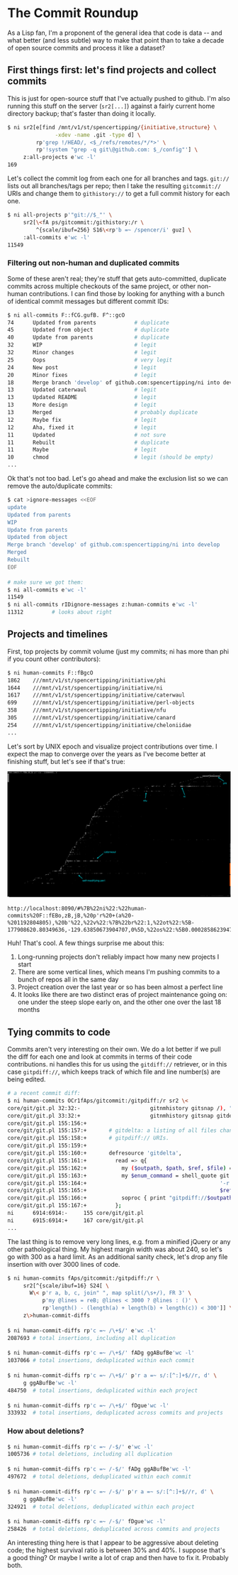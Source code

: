 # The Commit Roundup
As a Lisp fan, I'm a proponent of the general idea that code is data -- and
what better (and less subtle) way to make that point than to take a decade of
open source commits and process it like a dataset?


## First things first: let's find projects and collect commits
This is just for open-source stuff that I've actually pushed to github. I'm also
running this stuff on the server (`sr2[...]`) against a fairly current home
directory backup; that's faster than doing it locally.

```sh
$ ni sr2[e[find /mnt/v1/st/spencertipping/{initiative,structure} \
               -xdev -name .git -type d] \
         rp'grep !/HEAD/, <$_/refs/remotes/*/*>' \
         rp'!system "grep -q git\@github.com: $_/config"'] \
     z:all-projects e'wc -l'
169
```

Let's collect the commit log from each one for all branches and tags. `git://`
lists out all branches/tags per repo; then I take the resulting `gitcommit://`
URIs and change them to `githistory://` to get a full commit history for each
one.

```sh
$ ni all-projects p'"git://$_"' \
     sr2[\<fA ps/gitcommit:/githistory:/r \
         ^{scale/ibuf=256} S16\<rp'b =~ /spencer/i' guz] \
     :all-commits e'wc -l'
11549
```


### Filtering out non-human and duplicated commits
Some of these aren't real; they're stuff that gets auto-committed, duplicate
commits across multiple checkouts of the same project, or other non-human
contributions. I can find those by looking for anything with a bunch of
identical commit messages but different commit IDs:

```sh
$ ni all-commits F::fCG.gufB. F^::gcO
74      Updated from parents            # duplicate
45      Updated from object             # duplicate
40      Update from parents             # duplicate
32      WIP                             # legit
32      Minor changes                   # legit
25      Oops                            # very legit
24      New post                        # legit
20      Minor fixes                     # legit
18      Merge branch 'develop' of github.com:spencertipping/ni into develop
13      Updated caterwaul               # legit
13      Updated README                  # legit
13      More design                     # legit
13      Merged                          # probably duplicate
12      Maybe fix                       # legit
12      Aha, fixed it                   # legit
11      Updated                         # not sure
11      Rebuilt                         # duplicate
11      Maybe                           # legit
10      chmod                           # legit (should be empty)
...
```

Ok that's not too bad. Let's go ahead and make the exclusion list so we can
remove the auto/duplicate commits:

```sh
$ cat >ignore-messages <<EOF
update
Updated from parents
WIP
Update from parents
Updated from object
Merge branch 'develop' of github.com:spencertipping/ni into develop
Merged
Rebuilt
EOF

# make sure we got them:
$ ni all-commits e'wc -l'
11549
$ ni all-commits rIDignore-messages z:human-commits e'wc -l'
11312         # looks about right
```


## Projects and timelines
First, top projects by commit volume (just my commits; ni has more than phi if
you count other contributors):

```sh
$ ni human-commits F::fBgcO
1862    ///mnt/v1/st/spencertipping/initiative/phi
1644    ///mnt/v1/st/spencertipping/initiative/ni
1617    ///mnt/v1/st/spencertipping/initiative/caterwaul
699     ///mnt/v1/st/spencertipping/initiative/perl-objects
358     ///mnt/v1/st/spencertipping/initiative/nfu
305     ///mnt/v1/st/spencertipping/initiative/canard
254     ///mnt/v1/st/spencertipping/initiative/cheloniidae
...
```

Let's sort by UNIX epoch and visualize project contributions over time. I expect
the map to converge over the years as I've become better at finishing stuff, but
let's see if that's true:

![image](commit-roundup-screenshots/e7acc5b8-c0ce-11e8-9ee1-07a7f75ba543.png)

```
http://localhost:8090/#%7B%22ni%22:%22human-commits%20F::fEBo,zB,jB,%20p'r%20+(a%20-%201192804805),%20b'%22,%22v%22:%7B%22br%22:1,%22ot%22:%5B-177908620.80349636,-129.63850673904707,0%5D,%22os%22:%5B0.00028586239479740815,177.6828109933636,1%5D,%22sa%22:0.03,%22cr%22:%5B0,0%5D,%22cd%22:29589.362064048448,%22axes%22:%5B0,1,2,3%5D%7D%7D
```

Huh! That's cool. A few things surprise me about this:

1. Long-running projects don't reliably impact how many new projects I start
2. There are some vertical lines, which means I'm pushing commits to a bunch of
   repos all in the same day
3. Project creation over the last year or so has been almost a perfect line
4. It looks like there are two distinct eras of project maintenance going on:
   one under the steep slope early on, and the other one over the last 18 months


## Tying commits to code
Commits aren't very interesting on their own. We do a lot better if we pull the
diff for each one and look at commits in terms of their code contributions. ni
handles this for us using the `gitdiff://` retriever, or in this case
`gitpdiff://`, which keeps track of which file and line number(s) are being
edited.

```sh
# a recent commit diff:
$ ni human-commits OCr1fAps/gitcommit:/gitpdiff:/r sr2 \<
core/git/git.pl 32:32:-                      gitnmhistory gitsnap /), "\n";
core/git/git.pl 33:32:+                      gitnmhistory gitsnap gitdelta /), "\n";
core/git/git.pl 155:156:+       
core/git/git.pl 155:157:+       # gitdelta: a listing of all files changed by a specific revision, listed as
core/git/git.pl 155:158:+       # gitpdiff:// URIs.
core/git/git.pl 155:159:+       
core/git/git.pl 155:160:+       defresource 'gitdelta',
core/git/git.pl 155:161:+         read => q{
core/git/git.pl 155:162:+           my ($outpath, $path, $ref, $file) = git_parse_pathref $_[1];
core/git/git.pl 155:163:+           my $enum_command = shell_quote git => "--git-dir=$path", 'diff-tree',
core/git/git.pl 155:164:+                                          '-r', '--no-commit-id', '--name-only',
core/git/git.pl 155:165:+                                          $ref, defined $file ? ('--', $file) : ();
core/git/git.pl 155:166:+           soproc { print "gitpdiff://$outpath:$ref\::$_" for `$enum_command` };
core/git/git.pl 155:167:+         };
ni      6914:6914:-     155 core/git/git.pl
ni      6915:6914:+     167 core/git/git.pl
...
```

The last thing is to remove very long lines, e.g. from a minified jQuery or any
other pathological thing. My highest margin width was about 240, so let's go
with 300 as a hard limit. As an additional sanity check, let's drop any file
insertion with over 3000 lines of code.

```sh
$ ni human-commits fAps/gitcommit:/gitpdiff:/r \
     sr2[^{scale/ibuf=16} S24[ \
       W\< p'r a, b, c, join" ", map split(/\s+/), FR 3' \
           p'my @lines = reB; @lines < 3000 ? @lines : ()' \
           rp'length() - (length(a) + length(b) + length(c)) < 300']] \
     z\>human-commit-diffs

$ ni human-commit-diffs rp'c =~ /\+$/' e'wc -l'
2087693 # total insertions, including all duplication

$ ni human-commit-diffs rp'c =~ /\+$/' fADg ggABufBe'wc -l'
1037066 # total insertions, deduplicated within each commit

$ ni human-commit-diffs rp'c =~ /\+$/' p'r a =~ s/:[^:]+$//r, d' \
     g ggABufBe'wc -l'
484750  # total insertions, deduplicated within each project

$ ni human-commit-diffs rp'c =~ /\+$/' fDgue'wc -l'
333932  # total insertions, deduplicated across commits and projects
```


### How about deletions?
```sh
$ ni human-commit-diffs rp'c =~ /-$/' e'wc -l'
1005736 # total deletions, including all duplication

$ ni human-commit-diffs rp'c =~ /-$/' fADg ggABufBe'wc -l'
497672  # total deletions, deduplicated within each commit

$ ni human-commit-diffs rp'c =~ /-$/' p'r a =~ s/:[^:]+$//r, d' \
     g ggABufBe'wc -l'
324921  # total deletions, deduplicated within each project

$ ni human-commit-diffs rp'c =~ /-$/' fDgue'wc -l'
258426  # total deletions, deduplicated across commits and projects
```

An interesting thing here is that I appear to be aggressive about deleting code;
the highest survival ratio is between 30% and 40%. I suppose that's a good
thing? Or maybe I write a lot of crap and then have to fix it. Probably both.
